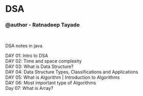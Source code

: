 # DSA
<h3>@author - Ratnadeep Tayade</h3><br>

DSA notes in java<br>

DAY 01: Intro to DSA<br>
DAY 02: Time and space complexity<br>
DAY 03: What is Data Structure?<br>
DAY 04: Data Structure Types, Classifications and Applications<br>
DAY 05: What is Algorithm | Introduction to Algorithms<br>
DAY 06: Most important type of Algorithms<br>
Day 07: What is Array?<br>
